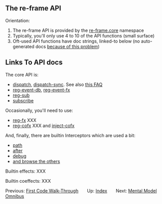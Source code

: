 ## The re-frame API

Orientation:
  1. The re-frame API is provided by the [re-frame.core](/src/re_frame/core.cljc) namespace
  2. Typically, you'll only use 4 to 10 of the API functions (small surface)  
  3. Oft-used API functions have doc strings, linked-to below (no auto-generated docs [because of this problem](/src/re_frame/core.cljc#L23-L36))

## Links To API docs

The core API is: 
  - [dispatch](/src/re_frame/router.cljc#L229-L239), [dispatch-sync](/src/re_frame/router.cljc#L247-L259). See also [this FAQ](/docs/FAQs/When-Does-Dispatch-Happen.md)
  - [reg-event-db](/src/re_frame/core.cljc#L71-L80), [reg-event-fx](/src/re_frame/core.cljc#L87-L97) 
  - [reg-sub](/src/re_frame/subs.cljc#L151-L237)
  - [subscribe](/src/re_frame/subs.cljc#L67-L83)

Occasionally, you'll need to use:  
  - [reg-fx]() XXX
  - [reg-cofx]() XXX and [inject-cofx](/src/re_frame/cofx.cljc#L22-L73)
     
And, finally, there are builtin Interceptors which are used a bit:
  - [path](/src/re_frame/std_interceptors.cljc#L149-L173)
  - [after](/src/re_frame/std_interceptors.cljc#L260-L281)
  - [debug](/src/re_frame/std_interceptors.cljc#L13-L36)
  - [and browse the others](/src/re_frame/std_interceptors.cljc)
  
Builtin effects:
  XXX
  
Builtin coeffects:
  XXX

Previous:  [First Code Walk-Through](CodeWalkthrough.md)&nbsp;&nbsp;&nbsp;&nbsp;&nbsp;&nbsp;
Up:  [Index](README.md)&nbsp;&nbsp;&nbsp;&nbsp;&nbsp;&nbsp;
Next: [Mental Model Omnibus](MentalModelOmnibus.md)


<!-- START doctoc generated TOC please keep comment here to allow auto update -->
<!-- DON'T EDIT THIS SECTION, INSTEAD RE-RUN doctoc TO UPDATE -->
<!-- END doctoc generated TOC please keep comment here to allow auto update -->
